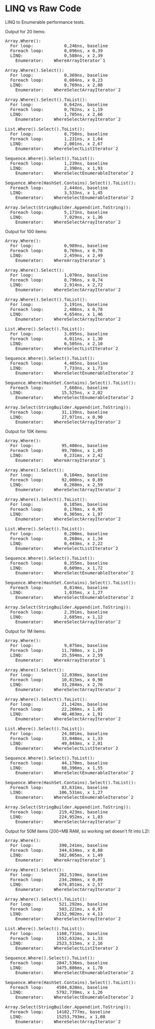 LINQ vs Raw Code
================

LINQ to Enumerable performance tests.

Output for 20 items:
<pre>
Array.Where():
  For loop:            0,246ns, baseline
  Foreach loop:        0,096ns, x 0,39
  LINQ:                0,588ns, x 2,39
    Enumerator:    WhereArrayIterator`1

Array.Where().Select():
  For loop:            0,369ns, baseline
  Foreach loop:        0,084ns, x 0,23
  LINQ:                0,769ns, x 2,08
    Enumerator:    WhereSelectArrayIterator`2

Array.Where().Select().ToList():
  For loop:            0,642ns, baseline
  Foreach loop:        0,762ns, x 1,19
  LINQ:                1,705ns, x 2,66
    Enumerator:    WhereSelectArrayIterator`2

List.Where().Select().ToList():
  For loop:            0,750ns, baseline
  Foreach loop:        1,231ns, x 1,64
  LINQ:                2,001ns, x 2,67
    Enumerator:    WhereSelectListIterator`2

Sequence.Where().Select().ToList():
  Foreach loop:        1,239ns, baseline
  LINQ:                2,390ns, x 1,93
    Enumerator:    WhereSelectEnumerableIterator`2

Sequence.Where(HashSet.Contains).Select().ToList():
  Foreach loop:        2,444ns, baseline
  LINQ:                3,533ns, x 1,45
    Enumerator:    WhereSelectEnumerableIterator`2

Array.Select(StringBuilder.Append(int.ToString)):
  Foreach loop:        5,173ns, baseline
  LINQ:                7,029ns, x 1,36
    Enumerator:    WhereSelectArrayIterator`2
</pre>

Output for 100 items:
<pre>
Array.Where():
  For loop:            0,989ns, baseline
  Foreach loop:        0,769ns, x 0,78
  LINQ:                2,459ns, x 2,49
    Enumerator:    WhereArrayIterator`1

Array.Where().Select():
  For loop:            1,070ns, baseline
  Foreach loop:        0,796ns, x 0,74
  LINQ:                2,914ns, x 2,72
    Enumerator:    WhereSelectArrayIterator`2

Array.Where().Select().ToList():
  For loop:            3,191ns, baseline
  Foreach loop:        2,486ns, x 0,78
  LINQ:                4,654ns, x 1,46
    Enumerator:    WhereSelectArrayIterator`2

List.Where().Select().ToList():
  For loop:            3,095ns, baseline
  Foreach loop:        4,011ns, x 1,30
  LINQ:                6,505ns, x 2,10
    Enumerator:    WhereSelectListIterator`2

Sequence.Where().Select().ToList():
  Foreach loop:        4,465ns, baseline
  LINQ:                7,733ns, x 1,73
    Enumerator:    WhereSelectEnumerableIterator`2

Sequence.Where(HashSet.Contains).Select().ToList():
  Foreach loop:        7,668ns, baseline
  LINQ:               15,525ns, x 2,02
    Enumerator:    WhereSelectEnumerableIterator`2

Array.Select(StringBuilder.Append(int.ToString)):
  Foreach loop:       31,139ns, baseline
  LINQ:               27,971ns, x 0,90
    Enumerator:    WhereSelectArrayIterator`2
</pre>

Output for 10K items:
<pre>
Array.Where():
  For loop:           95,400ns, baseline
  Foreach loop:       99,700ns, x 1,05
  LINQ:                0,231ms, x 2,42
    Enumerator:    WhereArrayIterator`1

Array.Where().Select():
  For loop:            0,104ms, baseline
  Foreach loop:       92,000ns, x 0,89
  LINQ:                0,268ms, x 2,59
    Enumerator:    WhereSelectArrayIterator`2

Array.Where().Select().ToList():
  For loop:            0,185ms, baseline
  Foreach loop:        0,176ms, x 0,95
  LINQ:                0,365ms, x 1,97
    Enumerator:    WhereSelectArrayIterator`2

List.Where().Select().ToList():
  For loop:            0,200ms, baseline
  Foreach loop:        0,268ms, x 1,34
  LINQ:                0,443ms, x 2,22
    Enumerator:    WhereSelectListIterator`2

Sequence.Where().Select().ToList():
  Foreach loop:        0,355ms, baseline
  LINQ:                0,609ms, x 1,72
    Enumerator:    WhereSelectEnumerableIterator`2

Sequence.Where(HashSet.Contains).Select().ToList():
  Foreach loop:        0,814ms, baseline
  LINQ:                1,035ms, x 1,27
    Enumerator:    WhereSelectEnumerableIterator`2

Array.Select(StringBuilder.Append(int.ToString)):
  Foreach loop:        2,391ms, baseline
  LINQ:                2,685ms, x 1,12
    Enumerator:    WhereSelectArrayIterator`2
</pre>

Output for 1M items:
<pre>
Array.Where():
  For loop:            9,875ms, baseline
  Foreach loop:       11,780ms, x 1,19
  LINQ:               25,594ms, x 2,59
    Enumerator:    WhereArrayIterator`1

Array.Where().Select():
  For loop:           12,038ms, baseline
  Foreach loop:       10,815ms, x 0,90
  LINQ:               33,284ms, x 2,76
    Enumerator:    WhereSelectArrayIterator`2

Array.Where().Select().ToList():
  For loop:           21,142ms, baseline
  Foreach loop:       22,266ms, x 1,05
  LINQ:               40,463ms, x 1,91
    Enumerator:    WhereSelectArrayIterator`2

List.Where().Select().ToList():
  For loop:           24,801ms, baseline
  Foreach loop:       33,048ms, x 1,33
  LINQ:               49,843ms, x 2,01
    Enumerator:    WhereSelectListIterator`2

Sequence.Where().Select().ToList():
  Foreach loop:       44,170ms, baseline
  LINQ:               68,396ms, x 1,55
    Enumerator:    WhereSelectEnumerableIterator`2

Sequence.Where(HashSet.Contains).Select().ToList():
  Foreach loop:       83,631ms, baseline
  LINQ:              106,531ms, x 1,27
    Enumerator:    WhereSelectEnumerableIterator`2

Array.Select(StringBuilder.Append(int.ToString)):
  Foreach loop:      219,423ms, baseline
  LINQ:              224,952ms, x 1,03
    Enumerator:    WhereSelectArrayIterator`2
</pre>

Output for 50M items (200+MB RAM, so working set doesn't fit into L2):
<pre>
Array.Where():
  For loop:          390,241ms, baseline
  Foreach loop:      344,634ms, x 0,88
  LINQ:              582,065ms, x 1,49
    Enumerator:    WhereArrayIterator`1

Array.Where().Select():
  For loop:          262,519ms, baseline
  Foreach loop:      234,266ms, x 0,89
  LINQ:              674,851ms, x 2,57
    Enumerator:    WhereSelectArrayIterator`2

Array.Where().Select().ToList():
  For loop:          521,292ms, baseline
  Foreach loop:      503,221ms, x 0,97
  LINQ:             2152,902ms, x 4,13
    Enumerator:    WhereSelectArrayIterator`2

List.Where().Select().ToList():
  For loop:         1168,731ms, baseline
  Foreach loop:     1552,632ms, x 1,33
  LINQ:             2523,515ms, x 2,16
    Enumerator:    WhereSelectListIterator`2

Sequence.Where().Select().ToList():
  Foreach loop:     2047,536ms, baseline
  LINQ:             3475,886ms, x 1,70
    Enumerator:    WhereSelectEnumerableIterator`2

Sequence.Where(HashSet.Contains).Select().ToList():
  Foreach loop:     4584,820ms, baseline
  LINQ:             5792,739ms, x 1,26
    Enumerator:    WhereSelectEnumerableIterator`2

Array.Select(StringBuilder.Append(int.ToString)):
  Foreach loop:     14102,777ms, baseline
  LINQ:             15253,793ms, x 1,08
    Enumerator:    WhereSelectArrayIterator`2
</pre>
